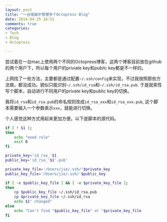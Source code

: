 ```yaml
---
layout: post
title: "一台电脑中管理多个Octopress Blog"
date: 2014-04-25 16:51
comments: true
categories: 
- Tech
- Blog
- Octopress

---
```

尝试着在一台mac上使用两个不同的Octopress博客，这两个博客目前放在github的两个用户下，所以每个用户的priviate key和pubilc key都是不一样的。

上网找了一些方法，主要都是通过配置`~/.ssh/config`来实现，不过我按照那些方法做，都没成功。貌似只能识别`~/.ssh/id_rsa`和`~/.ssh/id_rsa.pub`. 于是就索性写个脚本，自动进行不同用户的private key和public key的切换。

我将`id_rsa`和`id_rsa.pub`的命名规则改成`id_rsa_xxx`和`id_rsa_xxx.pub`, 这个脚本需要输入一个参数表示`xxx`，就能进行切换。

个人感觉这种方式用起来更加方便。以下是脚本的源代码。

``` sh change-key.sh
if [ ! $1 ];
then
    echo "need role"
    exit 0
fi

private_key='id_rsa_'$1
public_key='id_rsa_'$1'.pub'

private_key_file='/Users/jie/.ssh/'$private_key
public_key_file='/Users/jie/.ssh/'$public_key

if [ -e $public_key_file ] && [ -e $private_key_file ];
then
    cp $public_key_file ~/.ssh/id_rsa.pub
    cp $private_key_file ~/.ssh/id_rsa
    echo $1" changed"
else
    echo "Can't find "$public_key_file" or "$private_key_file
fi
```
